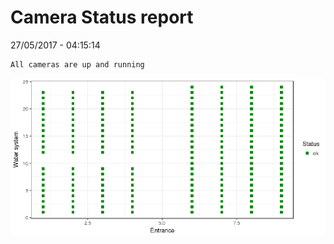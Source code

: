 Camera Status report
================
27/05/2017 - 04:15:14

    All cameras are up and running

![](camreport_files/figure-markdown_github/unnamed-chunk-2-1.png)
